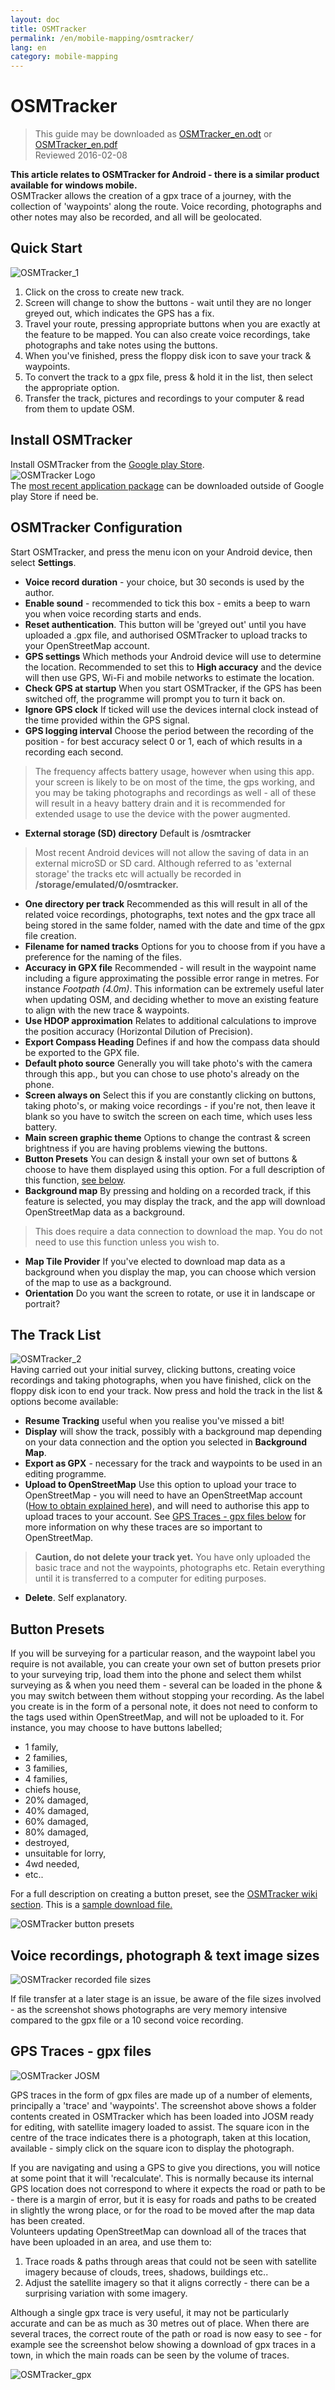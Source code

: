 ```yaml
---
layout: doc
title: OSMTracker
permalink: /en/mobile-mapping/osmtracker/
lang: en
category: mobile-mapping
---
```


OSMTracker
==============

> This guide may be downloaded as [OSMTracker_en.odt](/files/OSMTracker_en.odt) or [OSMTracker_en.pdf](/files/OSMTracker_en.pdf)  
> Reviewed 2016-02-08
  
**This article relates to OSMTracker for Android - there is a similar product available for windows mobile.**  
OSMTracker allows the creation of a gpx trace of a journey, with the collection of 'waypoints' along the route. Voice recording, photographs and other notes may also be recorded, and all will be geolocated.

Quick Start
-----------

![OSMTracker_1][]  

1.  Click on the cross to create new track.  
2.  Screen will change to show the buttons - wait until they are no longer greyed out, which indicates the GPS has a fix.  
3.  Travel your route, pressing appropriate buttons when you are exactly at the feature to be mapped. You can also create voice recordings, take photographs and take notes using the buttons.  
4.  When you've finished, press the floppy disk icon to save your track & waypoints.  
5.  To convert the track to a gpx file, press & hold it in the list, then select the appropriate option.  
6.  Transfer the track, pictures and recordings to your computer & read from them to update OSM.  


Install OSMTracker
-------------------------

Install OSMTracker from the [Google play Store](https://play.google.com/store/apps/details?id=me.guillaumin.android.osmtracker).  
![OSMTracker Logo][]  
The [most recent application package](https://drive.google.com/folderview?id=0BxxhTXmYjyeSSjg1MFhJWnJLams#list) can be downloaded outside of Google play Store if need be.  


OSMTracker Configuration
------------------------

Start OSMTracker, and press the menu icon on your Android device, then select **Settings**.  

-  **Voice record duration** - your choice, but 30 seconds is used by the author.  
-  **Enable sound** - recommended to tick this box - emits a beep to warn you when voice recording starts and ends.  
-  **Reset  authentication**. This button will be 'greyed out' until you have uploaded a .gpx file, and authorised OSMTracker to upload tracks to your OpenStreetMap account.  
-  **GPS settings** Which methods your Android device will use to determine the location. Recommended to set this to **High accuracy** and the device will then use GPS, Wi-Fi and mobile networks to estimate the location.  
-  **Check GPS at startup** When you start OSMTracker, if the GPS has been switched off, the programme will prompt you to turn it back on.
-  **Ignore GPS clock** If ticked will use the devices internal clock instead of the time provided within the GPS signal.  
-  **GPS logging interval** Choose the period between the recording of the position - for best accuracy select 0 or 1, each of which results in a recording each second.  
> The frequency affects battery usage, however when using this app. your screen is likely to be on most of the time, the gps working, and you may be taking photographs and recordings as well - all of these will result in a heavy battery drain and it is recommended for extended usage to use the device with the power augmented.  
-  **External storage (SD) directory** Default is /osmtracker  
> Most recent Android devices will not allow the saving of data in an external microSD or SD card. Although referred to as 'external storage' the tracks etc will actually be recorded in **/storage/emulated/0/osmtracker.**  
-  **One directory per track** Recommended as this will result in all of the related voice recordings, photographs, text notes and the gpx trace all being stored in the same folder, named with the date and time of the gpx file creation.  
-  **Filename for named tracks** Options for you to choose from if you have a preference for the naming of the files.  
-  **Accuracy in GPX file** Recommended - will result in the waypoint name including a figure approximating the possible error range in metres. For instance *Footpath (4.0m)*. This information can be extremely useful later when updating OSM, and deciding whether to move an existing feature to align with the new trace & waypoints.  
-  **Use HDOP approximation** Relates to additional calculations to improve the position accuracy (Horizontal Dilution of Precision).  
-  **Export Compass Heading** Defines if and how the compass data should be exported to the GPX file.  
-  **Default photo source** Generally you will take photo's with the camera through this app., but you can chose to use photo's already on the phone.  
-  **Screen always on** Select this if you are constantly clicking on buttons, taking photo's, or making voice recordings - if you're not, then leave it blank so you have to switch the screen on each time, which uses less battery.  
-  **Main screen graphic theme** Options to change the contrast & screen brightness if you are having problems viewing the buttons.  
-  **Button Presets** You can design & install your own set of buttons & choose to have them displayed using this option. For a full description of this function, [see below](/en/mobile-mapping/osmtracker/#button-presets).   
-  **Background map** By pressing and holding on a recorded track, if this feature is selected, you may display the track, and the app will download OpenStreetMap data as a background.  
> This does require a data connection to download the map. You do not need to use this function unless you wish to.  
-  **Map Tile Provider** If you've elected to download map data as a background when you display the map, you can choose which version of the map to use as a background.  
-  **Orientation**  Do you want the screen to rotate, or use it in landscape or portrait?  

The Track List
--------------

![OSMTracker_2][]  
Having carried out your initial survey, clicking buttons, creating voice recordings and taking photographs, when you have finished, click on the floppy disk icon to end your track. Now press and hold the track in the list & options become available:  

-  **Resume Tracking** useful when you realise you've missed a bit!  
-  **Display** will show the track, possibly with a background map depending on your data connection and the option you selected in **Background Map**.  
-  **Export as GPX** - necessary for the track and waypoints to be used in an editing programme.  
-  **Upload to OpenStreetMap** Use this option to upload your trace to OpenStreetMap - you will need to have an OpenStreetMap account ([How to obtain explained here](/en/beginner/start-osm/)), and will need to authorise this app to upload traces to your account. See [GPS Traces - gpx files below](/en/mobile-mapping/osmtracker/#gps-traces--gpx-files) for more information on why these traces are so important to OpenStreetMap.  
> **Caution, do not delete your track yet.** You have only uploaded the basic trace and not the waypoints, photographs etc. Retain everything until it is transferred to a computer for editing purposes.  
-  **Delete**. Self explanatory.  


Button Presets
--------------

If you will be surveying for a particular reason, and the waypoint label you require is not available, you can create your own set of button presets prior to your surveying trip, load them into the phone and select them whilst surveying as & when you need them - several can be loaded in the phone & you may switch between them without stopping your recording. As the label you create is in the form of a personal note, it does not need to conform to the tags used within OpenStreetMap, and will not be uploaded to it. For instance, you may choose to have buttons labelled;  

- 1 family,  
- 2 families,  
- 3 families,  
- 4 families,  
- chiefs house,  
- 20% damaged,  
- 40% damaged,  
- 60% damaged,  
- 80% damaged,  
- destroyed,  
- unsuitable for lorry,  
- 4wd needed,  
- etc..  

For a full description on creating a button preset, see the [OSMTracker wiki section](https://github.com/nguillaumin/osmtracker-android/wiki/Custom-buttons-layouts). This is a [sample download file.](/files/R_of_Way.xml)  

![OSMTracker button presets][]  


Voice recordings, photograph & text image sizes  
-----------------------------------------------  

![OSMTracker recorded file sizes][]  

If file transfer at a later stage is an issue, be aware of the file sizes involved - as the screenshot shows photographs are very memory intensive compared to the gpx file or a 10 second voice recording.  


GPS Traces - gpx files
----------------------  

![OSMTracker JOSM][]  

GPS traces in the form of gpx files are made up of a number of elements, principally a 'trace' and 'waypoints'. The screenshot above shows a folder contents created in OSMTracker which has been loaded into JOSM ready for editing, with satellite imagery loaded to assist. The square icon in the centre of the trace indicates there is a photograph, taken at this location, available - simply click on the square icon to display the photograph.  

If you are navigating and using a GPS to give you directions, you will notice at some point that it will 'recalculate'. This is normally because its internal GPS location does not correspond to where it expects the road or path to be - there is a margin of error, but it is easy for roads and paths to be created in slightly the wrong place, or for the road to be moved after the map data has been created.  
Volunteers updating OpenStreetMap can download all of the traces that have been uploaded in an area, and use them to:  

1. Trace roads & paths through areas that could not be seen with satellite imagery because of clouds, trees, shadows, buildings etc..  
2. Adjust the satellite imagery so that it aligns correctly - there can be a surprising variation with some imagery.  

Although a single gpx trace is very useful, it may not be particularly accurate and can be as much as 30 metres out of place. When there are several traces, the correct route of the path or road is now easy to see - for example see the screenshot below showing a download of gpx traces in a town, in which the main roads can be seen by the volume of traces.  

![OSMTracker_gpx][] 




[OSMTracker Logo]: /images/mobile-mapping/osmtracker_logo.png
[OSMTracker_1]: /images/mobile-mapping/OSMTracker_1.png
[OSMTracker_2]: /images/mobile-mapping/OSMTracker_2.png
[OSMTracker button presets]: /images/mobile-mapping/OSMTracker_presets.png
[OSMTracker recorded file sizes]: /images/mobile-mapping/OSMTracker_files.png
[OSMTracker_gpx]: /images/mobile-mapping/OSMTracker_gpx.png
[OSMTracker JOSM]: /images/mobile-mapping/OSMTracker_JOSM.png
